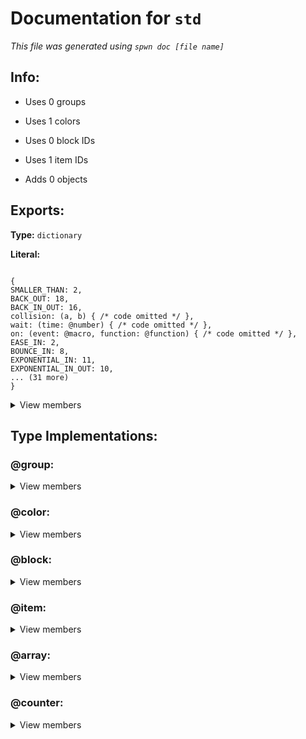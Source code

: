 # Documentation for `std` 
_This file was generated using `spwn doc [file name]`_
## Info:

- Uses 0 groups
- Uses 1 colors
- Uses 0 block IDs
- Uses 1 item IDs

- Adds 0 objects
## Exports:
**Type:** `dictionary` 

**Literal:** 

 ```

{
SMALLER_THAN: 2,
BACK_OUT: 18,
BACK_IN_OUT: 16,
collision: (a, b) { /* code omitted */ },
wait: (time: @number) { /* code omitted */ },
on: (event: @macro, function: @function) { /* code omitted */ },
EASE_IN: 2,
BOUNCE_IN: 8,
EXPONENTIAL_IN: 11,
EXPONENTIAL_IN_OUT: 10,
... (31 more)
}

``` 

<details>
<summary> View members </summary>


## Macros:


**`call_with_delay`**:

>**Type:** `macro` 
>
>**Literal:** ```(time: @number, function: @function) { /* code omitted */ }``` 
>
>## Description: 
> _Call a function after a delay_
>## Arguments:
>> **`time`** _(obligatory)_: _Delay time in seconds_
>
>
>
>
>> **`function`** _(obligatory)_: _Function to call after the delay_
>
>
>
>
>
>

**`collision`**:

>**Type:** `macro` 
>
>**Literal:** ```(a, b) { /* code omitted */ }``` 
>
>## Description: 
> _Implementation of the collision trigger (returns an event)_
>## Arguments:
>> **`a`** _(obligatory)_: _Block A ID_
>
>
>
>
>> **`b`** _(obligatory)_: _Block B ID_
>
>
>
>
>
>

**`collision_exit`**:

>**Type:** `macro` 
>
>**Literal:** ```(a, b) { /* code omitted */ }``` 
>
>## Description: 
> _Returns an event for when a collision exits_
>## Arguments:
>> **`a`** _(obligatory)_: _Block A ID_
>
>
>
>
>> **`b`** _(obligatory)_: _Block B ID_
>
>
>
>
>
>

**`counter`**:

>**Type:** `macro` 
>
>**Literal:** ```(source = 0) { /* code omitted */ }``` 
>
>## Description: 
> _Creates a new counter_
>## Arguments:
>> _`source` (optional)_ : _Source (can be a number, item ID or boolean)_
>>
>>_Default value:_
>>
>>**Type:** `number` 
>>
>>**Literal:** ```0``` 
>>
>>
>>
>>
>
>
>
>
>
>

**`death`**:

>**Type:** `macro` 
>
>**Literal:** ```() { /* code omitted */ }``` 
>
>## Description: 
> _Returns an event for when the player dies_
>
>

**`disable_trail`**:

>**Type:** `macro` 
>
>**Literal:** ```() { /* code omitted */ }``` 
>
>## Description: 
> _Disables the player's trail_
>
>

**`enable_trail`**:

>**Type:** `macro` 
>
>**Literal:** ```() { /* code omitted */ }``` 
>
>## Description: 
> _Enables the player's trail_
>
>

**`hide_player`**:

>**Type:** `macro` 
>
>**Literal:** ```() { /* code omitted */ }``` 
>
>## Description: 
> _Hides the player_
>
>

**`loop`**:

>**Type:** `macro` 
>
>**Literal:** ```(start_val: @number, end_val: @number, code: @macro, delay: @number = 0.05, reset: @bool = true, reset_speed: @number = 1, increment: @number = 1) { /* code omitted */ }``` 
>
>## Description: 
> _Implementation of a spawn loop_
>## Arguments:
>> **`start_val`** _(obligatory)_: _Start value for the iterator_
>
>
>
>
>> **`end_val`** _(obligatory)_: _End value for the iterator_
>
>
>
>
>> **`code`** _(obligatory)_: _Macro of the code that gets looped, should take the iterator (a counter) as the first argument_
>
>
>
>
>> _`delay` (optional)_ : _Delay between loops (less than 0.05 may be unstable)_
>>
>>_Default value:_
>>
>>**Type:** `number` 
>>
>>**Literal:** ```0.05``` 
>>
>>
>>
>>
>
>
>
>
>> _`reset` (optional)_ : _Weather to reset the iterator after looping (only disable if the loop is only triggered once)_
>>
>>_Default value:_
>>
>>**Type:** `bool` 
>>
>>**Literal:** ```true``` 
>>
>>
>>
>>
>
>
>
>
>> _`reset_speed` (optional)_ : _Operation speed of the reset of the iterator, if enabled_
>>
>>_Default value:_
>>
>>**Type:** `number` 
>>
>>**Literal:** ```1``` 
>>
>>
>>
>>
>
>
>
>
>> _`increment` (optional)_ : _Incrementation of the iterator_
>>
>>_Default value:_
>>
>>**Type:** `number` 
>>
>>**Literal:** ```1``` 
>>
>>
>>
>>
>
>
>
>
>
>

**`on`**:

>**Type:** `macro` 
>
>**Literal:** ```(event: @macro, function: @function) { /* code omitted */ }``` 
>
>## Description: 
> _Triggers a function every time an event fires_
>## Arguments:
>> **`event`** _(obligatory)_: _Event to trigger on_
>
>
>
>
>> **`function`** _(obligatory)_: _Function to trigger_
>
>
>
>
>
>

**`operation_scale`**:

>**Type:** `macro` 
>
>**Literal:** ```(new: @number) { /* code omitted */ }``` 
>
>## Arguments:
>> **`new`** _(obligatory)_
>
>
>
>
>
>

**`shake`**:

>**Type:** `macro` 
>
>**Literal:** ```(strength: @number = 1, interval: @number = 0, duration: @number = 0.5) { /* code omitted */ }``` 
>
>## Description: 
> _Implementation of the shake trigger_
>## Arguments:
>> _`strength` (optional)_ : _Strength value_
>>
>>_Default value:_
>>
>>**Type:** `number` 
>>
>>**Literal:** ```1``` 
>>
>>
>>
>>
>
>
>
>
>> _`interval` (optional)_ : _Interval value_
>>
>>_Default value:_
>>
>>**Type:** `number` 
>>
>>**Literal:** ```0``` 
>>
>>
>>
>>
>
>
>
>
>> _`duration` (optional)_ : _Duration of shake_
>>
>>_Default value:_
>>
>>**Type:** `number` 
>>
>>**Literal:** ```0.5``` 
>>
>>
>>
>>
>
>
>
>
>
>

**`show_player`**:

>**Type:** `macro` 
>
>**Literal:** ```() { /* code omitted */ }``` 
>
>## Description: 
> _Shows the player_
>
>

**`supress_signal`**:

>**Type:** `macro` 
>
>**Literal:** ```(delay: @number) { /* code omitted */ }``` 
>
>## Description: 
> _Stops signal from coming past for some time_
>## Arguments:
>> **`delay`** _(obligatory)_: _Time to supress signal_
>
>
>
>
>
>

**`toggle_bg_effect`**:

>**Type:** `macro` 
>
>**Literal:** ```(on: @bool = false) { /* code omitted */ }``` 
>
>## Description: 
> _Implementation of the bg effect on/off triggers_
>## Arguments:
>> _`on` (optional)_ : _Weather to toggle bg effect on or off_
>>
>>_Default value:_
>>
>>**Type:** `bool` 
>>
>>**Literal:** ```false``` 
>>
>>
>>
>>
>
>
>
>
>
>

**`touch`**:

>**Type:** `macro` 
>
>**Literal:** ```(dual_side = false) { /* code omitted */ }``` 
>
>## Description: 
> _Implementation of the touch trigger (returns an event)_
>## Arguments:
>> _`dual_side` (optional)_ : _Dual mode (only check for touch on the dual side)_
>>
>>_Default value:_
>>
>>**Type:** `bool` 
>>
>>**Literal:** ```false``` 
>>
>>
>>
>>
>
>
>
>
>
>

**`touch_end`**:

>**Type:** `macro` 
>
>**Literal:** ```(dual_side = false) { /* code omitted */ }``` 
>
>## Description: 
> _Returns an event for when a touch ends_
>## Arguments:
>> _`dual_side` (optional)_ : _Dual mode (only check for touch on the dual side)_
>>
>>_Default value:_
>>
>>**Type:** `bool` 
>>
>>**Literal:** ```false``` 
>>
>>
>>
>>
>
>
>
>
>
>

**`wait`**:

>**Type:** `macro` 
>
>**Literal:** ```(time: @number) { /* code omitted */ }``` 
>
>## Description: 
> _Adds a delay before the next triggers_
>## Arguments:
>> **`time`** _(obligatory)_: _Delay time in seconds_
>
>
>
>
>
>
## Other values:

<details>
<summary> View </summary>

**`BACK_IN`**:

>**Type:** `number` 
>
>**Literal:** ```17``` 
>
>
>

**`BACK_IN_OUT`**:

>**Type:** `number` 
>
>**Literal:** ```16``` 
>
>
>

**`BACK_OUT`**:

>**Type:** `number` 
>
>**Literal:** ```18``` 
>
>
>

**`BG`**:

>**Type:** `color` 
>
>**Literal:** ```1000c``` 
>
>
>

**`BOUNCE_IN`**:

>**Type:** `number` 
>
>**Literal:** ```8``` 
>
>
>

**`BOUNCE_IN_OUT`**:

>**Type:** `number` 
>
>**Literal:** ```7``` 
>
>
>

**`BOUNCE_OUT`**:

>**Type:** `number` 
>
>**Literal:** ```9``` 
>
>
>

**`EASE_IN`**:

>**Type:** `number` 
>
>**Literal:** ```2``` 
>
>
>

**`EASE_IN_OUT`**:

>**Type:** `number` 
>
>**Literal:** ```1``` 
>
>
>

**`EASE_OUT`**:

>**Type:** `number` 
>
>**Literal:** ```3``` 
>
>
>

**`ELASTIC_IN`**:

>**Type:** `number` 
>
>**Literal:** ```5``` 
>
>
>

**`ELASTIC_IN_OUT`**:

>**Type:** `number` 
>
>**Literal:** ```4``` 
>
>
>

**`ELASTIC_OUT`**:

>**Type:** `number` 
>
>**Literal:** ```6``` 
>
>
>

**`EQUAL_TO`**:

>**Type:** `number` 
>
>**Literal:** ```0``` 
>
>
>

**`EXPONENTIAL_IN`**:

>**Type:** `number` 
>
>**Literal:** ```11``` 
>
>
>

**`EXPONENTIAL_IN_OUT`**:

>**Type:** `number` 
>
>**Literal:** ```10``` 
>
>
>

**`EXPONENTIAL_OUT`**:

>**Type:** `number` 
>
>**Literal:** ```12``` 
>
>
>

**`LARGER_THAN`**:

>**Type:** `number` 
>
>**Literal:** ```1``` 
>
>
>

**`NONE`**:

>**Type:** `number` 
>
>**Literal:** ```0``` 
>
>
>

**`SINE_IN`**:

>**Type:** `number` 
>
>**Literal:** ```14``` 
>
>
>

**`SINE_IN_OUT`**:

>**Type:** `number` 
>
>**Literal:** ```13``` 
>
>
>

**`SINE_OUT`**:

>**Type:** `number` 
>
>**Literal:** ```15``` 
>
>
>

**`SMALLER_THAN`**:

>**Type:** `number` 
>
>**Literal:** ```2``` 
>
>
>

**`obj_props`**:

>**Type:** `dictionary` 
>
>**Literal:** 
>
> ```
>
>{
>Z_LAYER: 24,
>DONT_ENTER: 67,
>COPIED_COLOR_ID: 50,
>COUNT_MULTI_ACTIVATE: 104,
>EDITOR_DISABLE: 102,
>MAX_SPEED: 105,
>MAIN_ONLY: 65,
>HVS: 43,
>EXCLUSIVE: 86,
>HIGH_DETAIL: 103,
>... (83 more)
>}
>
>``` 
>
><details>
><summary> View members </summary>
>
>**`ACTIVATE_GROUP`**:
>
>>**Type:** `number` 
>>
>>**Literal:** ```56``` 
>>
>>
>>
>
>**`ACTIVATE_ON_EXIT`**:
>
>>**Type:** `number` 
>>
>>**Literal:** ```93``` 
>>
>>
>>
>
>**`ANIMATION_ID`**:
>
>>**Type:** `number` 
>>
>>**Literal:** ```76``` 
>>
>>
>>
>
>**`ANIMATION_SPEED`**:
>
>>**Type:** `number` 
>>
>>**Literal:** ```107``` 
>>
>>
>>
>
>**`BLENDING`**:
>
>>**Type:** `number` 
>>
>>**Literal:** ```17``` 
>>
>>
>>
>
>**`BLOCK_A`**:
>
>>**Type:** `number` 
>>
>>**Literal:** ```80``` 
>>
>>
>>
>
>**`BLOCK_B`**:
>
>>**Type:** `number` 
>>
>>**Literal:** ```95``` 
>>
>>
>>
>
>**`CENTER`**:
>
>>**Type:** `number` 
>>
>>**Literal:** ```71``` 
>>
>>
>>
>
>**`COLOR`**:
>
>>**Type:** `number` 
>>
>>**Literal:** ```21``` 
>>
>>
>>
>
>**`COLOR_2`**:
>
>>**Type:** `number` 
>>
>>**Literal:** ```22``` 
>>
>>
>>
>
>**`COLOR_2_HVS`**:
>
>>**Type:** `number` 
>>
>>**Literal:** ```44``` 
>>
>>
>>
>
>**`COLOR_2_HVS_ENABLED`**:
>
>>**Type:** `number` 
>>
>>**Literal:** ```42``` 
>>
>>
>>
>
>**`COMPARISON`**:
>
>>**Type:** `number` 
>>
>>**Literal:** ```88``` 
>>
>>
>>
>
>**`COPIED_COLOR_HVS`**:
>
>>**Type:** `number` 
>>
>>**Literal:** ```49``` 
>>
>>
>>
>
>**`COPIED_COLOR_ID`**:
>
>>**Type:** `number` 
>>
>>**Literal:** ```50``` 
>>
>>
>>
>
>**`COPY_OPACTITY`**:
>
>>**Type:** `number` 
>>
>>**Literal:** ```60``` 
>>
>>
>>
>
>**`COUNT`**:
>
>>**Type:** `number` 
>>
>>**Literal:** ```77``` 
>>
>>
>>
>
>**`COUNT_MULTI_ACTIVATE`**:
>
>>**Type:** `number` 
>>
>>**Literal:** ```104``` 
>>
>>
>>
>
>**`DELAY`**:
>
>>**Type:** `number` 
>>
>>**Literal:** ```91``` 
>>
>>
>>
>
>**`DETAIL_ONLY`**:
>
>>**Type:** `number` 
>>
>>**Literal:** ```66``` 
>>
>>
>>
>
>**`DISABLE_ROTATION`**:
>
>>**Type:** `number` 
>>
>>**Literal:** ```98``` 
>>
>>
>>
>
>**`DONT_ENTER`**:
>
>>**Type:** `number` 
>>
>>**Literal:** ```67``` 
>>
>>
>>
>
>**`DONT_FADE`**:
>
>>**Type:** `number` 
>>
>>**Literal:** ```64``` 
>>
>>
>>
>
>**`DUAL_MODE`**:
>
>>**Type:** `number` 
>>
>>**Literal:** ```89``` 
>>
>>
>>
>
>**`DURATION`**:
>
>>**Type:** `number` 
>>
>>**Literal:** ```10``` 
>>
>>
>>
>
>**`DYNAMIC_BLOCK`**:
>
>>**Type:** `number` 
>>
>>**Literal:** ```94``` 
>>
>>
>>
>
>**`EASING`**:
>
>>**Type:** `number` 
>>
>>**Literal:** ```30``` 
>>
>>
>>
>
>**`EASING_RATE`**:
>
>>**Type:** `number` 
>>
>>**Literal:** ```85``` 
>>
>>
>>
>
>**`EDITOR_DISABLE`**:
>
>>**Type:** `number` 
>>
>>**Literal:** ```102``` 
>>
>>
>>
>
>**`EDITOR_LAYER_1`**:
>
>>**Type:** `number` 
>>
>>**Literal:** ```20``` 
>>
>>
>>
>
>**`EDITOR_LAYER_2`**:
>
>>**Type:** `number` 
>>
>>**Literal:** ```61``` 
>>
>>
>>
>
>**`EXCLUSIVE`**:
>
>>**Type:** `number` 
>>
>>**Literal:** ```86``` 
>>
>>
>>
>
>**`FADE_IN`**:
>
>>**Type:** `number` 
>>
>>**Literal:** ```45``` 
>>
>>
>>
>
>**`FADE_OUT`**:
>
>>**Type:** `number` 
>>
>>**Literal:** ```47``` 
>>
>>
>>
>
>**`FOLLOW`**:
>
>>**Type:** `number` 
>>
>>**Literal:** ```71``` 
>>
>>
>>
>
>**`GLOW_DISABLED`**:
>
>>**Type:** `number` 
>>
>>**Literal:** ```96``` 
>>
>>
>>
>
>**`GROUPS`**:
>
>>**Type:** `number` 
>>
>>**Literal:** ```57``` 
>>
>>
>>
>
>**`GROUP_PARENT`**:
>
>>**Type:** `number` 
>>
>>**Literal:** ```34``` 
>>
>>
>>
>
>**`HIGH_DETAIL`**:
>
>>**Type:** `number` 
>>
>>**Literal:** ```103``` 
>>
>>
>>
>
>**`HOLD`**:
>
>>**Type:** `number` 
>>
>>**Literal:** ```46``` 
>>
>>
>>
>
>**`HOLD_MODE`**:
>
>>**Type:** `number` 
>>
>>**Literal:** ```81``` 
>>
>>
>>
>
>**`HVS`**:
>
>>**Type:** `number` 
>>
>>**Literal:** ```43``` 
>>
>>
>>
>
>**`HVS_ENABLED`**:
>
>>**Type:** `number` 
>>
>>**Literal:** ```41``` 
>>
>>
>>
>
>**`INTERVAL`**:
>
>>**Type:** `number` 
>>
>>**Literal:** ```84``` 
>>
>>
>>
>
>**`ITEM`**:
>
>>**Type:** `number` 
>>
>>**Literal:** ```80``` 
>>
>>
>>
>
>**`LINKED_GROUP`**:
>
>>**Type:** `number` 
>>
>>**Literal:** ```108``` 
>>
>>
>>
>
>**`LOCK_OBJECT_ROTATION`**:
>
>>**Type:** `number` 
>>
>>**Literal:** ```70``` 
>>
>>
>>
>
>**`LOCK_TO_PLAYER_X`**:
>
>>**Type:** `number` 
>>
>>**Literal:** ```58``` 
>>
>>
>>
>
>**`LOCK_TO_PLAYER_Y`**:
>
>>**Type:** `number` 
>>
>>**Literal:** ```59``` 
>>
>>
>>
>
>**`MAIN_ONLY`**:
>
>>**Type:** `number` 
>>
>>**Literal:** ```65``` 
>>
>>
>>
>
>**`MAX_SPEED`**:
>
>>**Type:** `number` 
>>
>>**Literal:** ```105``` 
>>
>>
>>
>
>**`MOVE_X`**:
>
>>**Type:** `number` 
>>
>>**Literal:** ```28``` 
>>
>>
>>
>
>**`MOVE_Y`**:
>
>>**Type:** `number` 
>>
>>**Literal:** ```29``` 
>>
>>
>>
>
>**`MULTI_TRIGGER`**:
>
>>**Type:** `number` 
>>
>>**Literal:** ```87``` 
>>
>>
>>
>
>**`OBJ_ID`**:
>
>>**Type:** `number` 
>>
>>**Literal:** ```1``` 
>>
>>
>>
>
>**`OPACITY`**:
>
>>**Type:** `number` 
>>
>>**Literal:** ```35``` 
>>
>>
>>
>
>**`PICKUP_MODE`**:
>
>>**Type:** `number` 
>>
>>**Literal:** ```79``` 
>>
>>
>>
>
>**`PLAYER_COLOR_1`**:
>
>>**Type:** `number` 
>>
>>**Literal:** ```15``` 
>>
>>
>>
>
>**`PLAYER_COLOR_2`**:
>
>>**Type:** `number` 
>>
>>**Literal:** ```16``` 
>>
>>
>>
>
>**`PORTAL_CHECKED`**:
>
>>**Type:** `number` 
>>
>>**Literal:** ```13``` 
>>
>>
>>
>
>**`PULSE_MODE`**:
>
>>**Type:** `number` 
>>
>>**Literal:** ```48``` 
>>
>>
>>
>
>**`RANDOMIZE_START`**:
>
>>**Type:** `number` 
>>
>>**Literal:** ```106``` 
>>
>>
>>
>
>**`ROTATE_DEGREES`**:
>
>>**Type:** `number` 
>>
>>**Literal:** ```68``` 
>>
>>
>>
>
>**`ROTATION`**:
>
>>**Type:** `number` 
>>
>>**Literal:** ```6``` 
>>
>>
>>
>
>**`ROTATION_SPEED`**:
>
>>**Type:** `number` 
>>
>>**Literal:** ```97``` 
>>
>>
>>
>
>**`SCALING`**:
>
>>**Type:** `number` 
>>
>>**Literal:** ```32``` 
>>
>>
>>
>
>**`SPAWN_DURATION`**:
>
>>**Type:** `number` 
>>
>>**Literal:** ```63``` 
>>
>>
>>
>
>**`SPAWN_TRIGGERED`**:
>
>>**Type:** `number` 
>>
>>**Literal:** ```62``` 
>>
>>
>>
>
>**`SPEED`**:
>
>>**Type:** `number` 
>>
>>**Literal:** ```90``` 
>>
>>
>>
>
>**`STRENGTH`**:
>
>>**Type:** `number` 
>>
>>**Literal:** ```75``` 
>>
>>
>>
>
>**`SUBTRACT_COUNT`**:
>
>>**Type:** `number` 
>>
>>**Literal:** ```78``` 
>>
>>
>>
>
>**`TARGET`**:
>
>>**Type:** `number` 
>>
>>**Literal:** ```51``` 
>>
>>
>>
>
>**`TARGET_COLOR`**:
>
>>**Type:** `number` 
>>
>>**Literal:** ```23``` 
>>
>>
>>
>
>**`TARGET_POS`**:
>
>>**Type:** `number` 
>>
>>**Literal:** ```71``` 
>>
>>
>>
>
>**`TARGET_POS_AXES`**:
>
>>**Type:** `number` 
>>
>>**Literal:** ```101``` 
>>
>>
>>
>
>**`TARGET_TYPE`**:
>
>>**Type:** `number` 
>>
>>**Literal:** ```52``` 
>>
>>
>>
>
>**`TEXT`**:
>
>>**Type:** `number` 
>>
>>**Literal:** ```31``` 
>>
>>
>>
>
>**`TIMES_360`**:
>
>>**Type:** `number` 
>>
>>**Literal:** ```69``` 
>>
>>
>>
>
>**`TOGGLE_MODE`**:
>
>>**Type:** `number` 
>>
>>**Literal:** ```82``` 
>>
>>
>>
>
>**`TOUCH_TRIGGERED`**:
>
>>**Type:** `number` 
>>
>>**Literal:** ```11``` 
>>
>>
>>
>
>**`TRIGGER_BLUE`**:
>
>>**Type:** `number` 
>>
>>**Literal:** ```9``` 
>>
>>
>>
>
>**`TRIGGER_GREEN`**:
>
>>**Type:** `number` 
>>
>>**Literal:** ```8``` 
>>
>>
>>
>
>**`TRIGGER_RED`**:
>
>>**Type:** `number` 
>>
>>**Literal:** ```7``` 
>>
>>
>>
>
>**`USE_TARGET`**:
>
>>**Type:** `number` 
>>
>>**Literal:** ```100``` 
>>
>>
>>
>
>**`VERTICAL_FLIP`**:
>
>>**Type:** `number` 
>>
>>**Literal:** ```5``` 
>>
>>
>>
>
>**`VORIZONTAL_FLIP`**:
>
>>**Type:** `number` 
>>
>>**Literal:** ```4``` 
>>
>>
>>
>
>**`X`**:
>
>>**Type:** `number` 
>>
>>**Literal:** ```2``` 
>>
>>
>>
>
>**`X_MOD`**:
>
>>**Type:** `number` 
>>
>>**Literal:** ```72``` 
>>
>>
>>
>
>**`Y`**:
>
>>**Type:** `number` 
>>
>>**Literal:** ```3``` 
>>
>>
>>
>
>**`YELLOW_TELEPORTATION_PORTAL_DISTANCE`**:
>
>>**Type:** `number` 
>>
>>**Literal:** ```54``` 
>>
>>
>>
>
>**`Y_MOD`**:
>
>>**Type:** `number` 
>>
>>**Literal:** ```73``` 
>>
>>
>>
>
>**`Y_OFFSET`**:
>
>>**Type:** `number` 
>>
>>**Literal:** ```92``` 
>>
>>
>>
>
>**`Z_LAYER`**:
>
>>**Type:** `number` 
>>
>>**Literal:** ```24``` 
>>
>>
>>
>
>**`Z_ORDER`**:
>
>>**Type:** `number` 
>>
>>**Literal:** ```25``` 
>>
>>
>>
>
>


</details>

</details>


## Type Implementations:
### **@group**: 
 <details>
<summary> View members </summary>

**`alpha`**:

>**Type:** `macro` 
>
>**Literal:** ```(self, opacity: @number = 1, duration: @number = 0) { /* code omitted */ }``` 
>
>## Description: 
> _Implementation of the alpha trigger_
>## Arguments:
>> _`opacity` (optional)_ 
>>
>>_Default value:_
>>
>>**Type:** `number` 
>>
>>**Literal:** ```1``` 
>>
>>
>>
>>
>
>
>
>
>> _`duration` (optional)_ 
>>
>>_Default value:_
>>
>>**Type:** `number` 
>>
>>**Literal:** ```0``` 
>>
>>
>>
>>
>
>
>
>
>
>

**`follow`**:

>**Type:** `macro` 
>
>**Literal:** ```(self, other: @group, x_mod: @number = 1, y_mod: @number = 1, duration: @number = 999) { /* code omitted */ }``` 
>
>## Description: 
> _Implementation of the follow trigger_
>## Arguments:
>> **`other`** _(obligatory)_: _Group of object to follow_
>
>
>
>
>> _`x_mod` (optional)_ : _Multiplier for the movement on the X-axis_
>>
>>_Default value:_
>>
>>**Type:** `number` 
>>
>>**Literal:** ```1``` 
>>
>>
>>
>>
>
>
>
>
>> _`y_mod` (optional)_ : _Multiplier for the movement on the Y-axis_
>>
>>_Default value:_
>>
>>**Type:** `number` 
>>
>>**Literal:** ```1``` 
>>
>>
>>
>>
>
>
>
>
>> _`duration` (optional)_ : _Duration of following_
>>
>>_Default value:_
>>
>>**Type:** `number` 
>>
>>**Literal:** ```999``` 
>>
>>
>>
>>
>
>
>
>
>
>

**`follow_player_y`**:

>**Type:** `macro` 
>
>**Literal:** ```(self, speed: @number = 1, delay: @number = 0, offset: @number = 0, max_speed: @number = 0, duration: @number = 999) { /* code omitted */ }``` 
>
>## Description: 
> _Implementation of the follow player Y trigger_
>## Arguments:
>> _`speed` (optional)_ : _Interpolation factor (?)_
>>
>>_Default value:_
>>
>>**Type:** `number` 
>>
>>**Literal:** ```1``` 
>>
>>
>>
>>
>
>
>
>
>> _`delay` (optional)_ : _Delay of movement_
>>
>>_Default value:_
>>
>>**Type:** `number` 
>>
>>**Literal:** ```0``` 
>>
>>
>>
>>
>
>
>
>
>> _`offset` (optional)_ : _Offset on the Y-axis_
>>
>>_Default value:_
>>
>>**Type:** `number` 
>>
>>**Literal:** ```0``` 
>>
>>
>>
>>
>
>
>
>
>> _`max_speed` (optional)_ : _Maximum speed_
>>
>>_Default value:_
>>
>>**Type:** `number` 
>>
>>**Literal:** ```0``` 
>>
>>
>>
>>
>
>
>
>
>> _`duration` (optional)_ : _Duration of following_
>>
>>_Default value:_
>>
>>**Type:** `number` 
>>
>>**Literal:** ```999``` 
>>
>>
>>
>>
>
>
>
>
>
>

**`move`**:

>**Type:** `macro` 
>
>**Literal:** ```(self, x: @number, y: @number, duration: @number = 0, easing: @number = 0, easing_rate: @number = 2) { /* code omitted */ }``` 
>
>## Description: 
> _Implementation of the move trigger_
>## Arguments:
>> **`x`** _(obligatory)_: _Units to move on the X axis_
>
>
>
>
>> **`y`** _(obligatory)_: _Units to move on the Y axis_
>
>
>
>
>> _`duration` (optional)_ : _Duration of movement_
>>
>>_Default value:_
>>
>>**Type:** `number` 
>>
>>**Literal:** ```0``` 
>>
>>
>>
>>
>
>
>
>
>> _`easing` (optional)_ 
>>
>>_Default value:_
>>
>>**Type:** `number` 
>>
>>**Literal:** ```0``` 
>>
>>
>>
>>
>
>
>
>
>> _`easing_rate` (optional)_ 
>>
>>_Default value:_
>>
>>**Type:** `number` 
>>
>>**Literal:** ```2``` 
>>
>>
>>
>>
>
>
>
>
>
>

**`move_to`**:

>**Type:** `macro` 
>
>**Literal:** ```(self, target: @group, duration: @number = 0, x_only: @bool = false, y_only: @bool = false, easing: @number = 0, easing_rate: @number = 2) { /* code omitted */ }``` 
>
>## Description: 
> _Implementation of the 'Move target' feature of the move trigger_
>## Arguments:
>> **`target`** _(obligatory)_: _Group of the object to move to_
>
>
>
>
>> _`duration` (optional)_ : _Duration of movement_
>>
>>_Default value:_
>>
>>**Type:** `number` 
>>
>>**Literal:** ```0``` 
>>
>>
>>
>>
>
>
>
>
>> _`x_only` (optional)_ : _Will move to the object only on the X-axis_
>>
>>_Default value:_
>>
>>**Type:** `bool` 
>>
>>**Literal:** ```false``` 
>>
>>
>>
>>
>
>
>
>
>> _`y_only` (optional)_ : _Will move to the object only on the y-axis_
>>
>>_Default value:_
>>
>>**Type:** `bool` 
>>
>>**Literal:** ```false``` 
>>
>>
>>
>>
>
>
>
>
>> _`easing` (optional)_ : _Easing type_
>>
>>_Default value:_
>>
>>**Type:** `number` 
>>
>>**Literal:** ```0``` 
>>
>>
>>
>>
>
>
>
>
>> _`easing_rate` (optional)_ : _Easing rate_
>>
>>_Default value:_
>>
>>**Type:** `number` 
>>
>>**Literal:** ```2``` 
>>
>>
>>
>>
>
>
>
>
>
>

**`pulse`**:

>**Type:** `macro` 
>
>**Literal:** ```(self, r: @number, g: @number, b: @number, fade_in: @number = 0, hold: @number = 0, fade_out: @number = 0, exclusive: @bool = false, hsv: @bool = false) { /* code omitted */ }``` 
>
>## Description: 
> _Implementation of the pulse trigger for groups_
>## Arguments:
>> **`r`** _(obligatory)_: _Red value of pulse color (or hue if HSV is enabled)_
>
>
>
>
>> **`g`** _(obligatory)_: _Green value of pulse color (or saturation if HSV is enabled)_
>
>
>
>
>> **`b`** _(obligatory)_: _Blue value of pulse color (or brightness/value if HSV is enabled)_
>
>
>
>
>> _`fade_in` (optional)_ : _Fade-in duration_
>>
>>_Default value:_
>>
>>**Type:** `number` 
>>
>>**Literal:** ```0``` 
>>
>>
>>
>>
>
>
>
>
>> _`hold` (optional)_ : _Duration to hold the color_
>>
>>_Default value:_
>>
>>**Type:** `number` 
>>
>>**Literal:** ```0``` 
>>
>>
>>
>>
>
>
>
>
>> _`fade_out` (optional)_ : _Fade-out duration_
>>
>>_Default value:_
>>
>>**Type:** `number` 
>>
>>**Literal:** ```0``` 
>>
>>
>>
>>
>
>
>
>
>> _`exclusive` (optional)_ : _Weather to prioritize this pulse over simultaneous pulses_
>>
>>_Default value:_
>>
>>**Type:** `bool` 
>>
>>**Literal:** ```false``` 
>>
>>
>>
>>
>
>
>
>
>> _`hsv` (optional)_ : _Toggle HSV mode_
>>
>>_Default value:_
>>
>>**Type:** `bool` 
>>
>>**Literal:** ```false``` 
>>
>>
>>
>>
>
>
>
>
>
>

**`rotate`**:

>**Type:** `macro` 
>
>**Literal:** ```(self, center: @group, degrees: @number, duration: @number = 0, easing: @number = 0, easing_rate: @number = 2, lock_object_rotation: @bool = false) { /* code omitted */ }``` 
>
>## Description: 
> _Implementation of the rotate trigger_
>## Arguments:
>> **`center`** _(obligatory)_: _Group of object to rotate around_
>
>
>
>
>> **`degrees`** _(obligatory)_: _Rotation in degrees_
>
>
>
>
>> _`duration` (optional)_ : _Duration of rotation_
>>
>>_Default value:_
>>
>>**Type:** `number` 
>>
>>**Literal:** ```0``` 
>>
>>
>>
>>
>
>
>
>
>> _`easing` (optional)_ : _Easing type_
>>
>>_Default value:_
>>
>>**Type:** `number` 
>>
>>**Literal:** ```0``` 
>>
>>
>>
>>
>
>
>
>
>> _`easing_rate` (optional)_ : _Easing rate_
>>
>>_Default value:_
>>
>>**Type:** `number` 
>>
>>**Literal:** ```2``` 
>>
>>
>>
>>
>
>
>
>
>> _`lock_object_rotation` (optional)_ : _Only rotate positions of the objects, not the textures_
>>
>>_Default value:_
>>
>>**Type:** `bool` 
>>
>>**Literal:** ```false``` 
>>
>>
>>
>>
>
>
>
>
>
>

**`stop`**:

>**Type:** `macro` 
>
>**Literal:** ```(self) { /* code omitted */ }``` 
>
>## Description: 
> _Implementation of the stop trigger_
>
>

**`toggle_off`**:

>**Type:** `macro` 
>
>**Literal:** ```(self) { /* code omitted */ }``` 
>
>## Description: 
> _Toggles the group off_
>
>

**`toggle_on`**:

>**Type:** `macro` 
>
>**Literal:** ```(self) { /* code omitted */ }``` 
>
>## Description: 
> _Toggles the group on_
>
>
</details>

### **@color**: 
 <details>
<summary> View members </summary>

**`pulse`**:

>**Type:** `macro` 
>
>**Literal:** ```(self, r: @number, g: @number, b: @number, fade_in: @number = 0, hold: @number = 0, fade_out: @number = 0, exclusive: @bool = false, hsv: @bool = false) { /* code omitted */ }``` 
>
>## Description: 
> _Implementation of the pulse trigger for colors_
>## Arguments:
>> **`r`** _(obligatory)_: _Red value of pulse color (or hue if HSV is enabled)_
>
>
>
>
>> **`g`** _(obligatory)_: _Green value of pulse color (or saturation if HSV is enabled)_
>
>
>
>
>> **`b`** _(obligatory)_: _Blue value of pulse color (or brightness/value if HSV is enabled)_
>
>
>
>
>> _`fade_in` (optional)_ : _Fade-in duration_
>>
>>_Default value:_
>>
>>**Type:** `number` 
>>
>>**Literal:** ```0``` 
>>
>>
>>
>>
>
>
>
>
>> _`hold` (optional)_ : _Duration to hold the color_
>>
>>_Default value:_
>>
>>**Type:** `number` 
>>
>>**Literal:** ```0``` 
>>
>>
>>
>>
>
>
>
>
>> _`fade_out` (optional)_ : _Fade-out duration_
>>
>>_Default value:_
>>
>>**Type:** `number` 
>>
>>**Literal:** ```0``` 
>>
>>
>>
>>
>
>
>
>
>> _`exclusive` (optional)_ : _Weather to prioritize this pulse over simultaneous pulses_
>>
>>_Default value:_
>>
>>**Type:** `bool` 
>>
>>**Literal:** ```false``` 
>>
>>
>>
>>
>
>
>
>
>> _`hsv` (optional)_ : _Toggle HSV mode_
>>
>>_Default value:_
>>
>>**Type:** `bool` 
>>
>>**Literal:** ```false``` 
>>
>>
>>
>>
>
>
>
>
>
>

**`set`**:

>**Type:** `macro` 
>
>**Literal:** ```(self, r: @number, g: @number, b: @number, duration: @number = 0, opacity: @number = 1, blending: @bool = false) { /* code omitted */ }``` 
>
>## Description: 
> _Implementation of the color trigger_
>## Arguments:
>> **`r`** _(obligatory)_: _Red value of the target color_
>
>
>
>
>> **`g`** _(obligatory)_: _Green value of the target color_
>
>
>
>
>> **`b`** _(obligatory)_: _Blue value of the target color_
>
>
>
>
>> _`duration` (optional)_ : _Duration of color change_
>>
>>_Default value:_
>>
>>**Type:** `number` 
>>
>>**Literal:** ```0``` 
>>
>>
>>
>>
>
>
>
>
>> _`opacity` (optional)_ : _Opacity of target color_
>>
>>_Default value:_
>>
>>**Type:** `number` 
>>
>>**Literal:** ```1``` 
>>
>>
>>
>>
>
>
>
>
>> _`blending` (optional)_ : _Toggle blending on target color_
>>
>>_Default value:_
>>
>>**Type:** `bool` 
>>
>>**Literal:** ```false``` 
>>
>>
>>
>>
>
>
>
>
>
>
</details>

### **@block**: 
 <details>
<summary> View members </summary>

**`create_tracker_item`**:

>**Type:** `macro` 
>
>**Literal:** ```(self, other) { /* code omitted */ }``` 
>
>## Description: 
> _Returns an item ID that is 1 when the blocks are colliding and 0 when they are not_
>## Arguments:
>> **`other`** _(obligatory)_: _Block ID to check against_
>
>
>
>
>
>
</details>

### **@item**: 
 <details>
<summary> View members </summary>

**`add`**:

>**Type:** `macro` 
>
>**Literal:** ```(self, amount: @number) { /* code omitted */ }``` 
>
>## Description: 
> _Implementation of the pickup trigger_
>## Arguments:
>> **`amount`** _(obligatory)_: _Amount to add_
>
>
>
>
>
>

**`count`**:

>**Type:** `macro` 
>
>**Literal:** ```(self, number: @number = 0) { /* code omitted */ }``` 
>
>## Description: 
> _Implementation of the count trigger (returns an event)_
>## Arguments:
>> _`number` (optional)_ : _Number to check against_
>>
>>_Default value:_
>>
>>**Type:** `number` 
>>
>>**Literal:** ```0``` 
>>
>>
>>
>>
>
>
>
>
>
>

**`if_is`**:

>**Type:** `macro` 
>
>**Literal:** ```(self, comparison: @number, other: @number, function: @function) { /* code omitted */ }``` 
>
>## Description: 
> _Implementation of the instant count trigger_
>## Arguments:
>> **`comparison`** _(obligatory)_: _Comparison mode_
>
>
>
>
>> **`other`** _(obligatory)_: _Number to compare with_
>
>
>
>
>> **`function`** _(obligatory)_: _Target function if comparison is 'true'_
>
>
>
>
>
>
</details>

### **@array**: 
 <details>
<summary> View members </summary>

**`max`**:

>**Type:** `macro` 
>
>**Literal:** ```(self, minval = 0) { /* code omitted */ }``` 
>
>## Arguments:
>> _`minval` (optional)_ 
>>
>>_Default value:_
>>
>>**Type:** `number` 
>>
>>**Literal:** ```0``` 
>>
>>
>>
>>
>
>
>
>
>
>

**`min`**:

>**Type:** `macro` 
>
>**Literal:** ```(self, max_val = 999999999999) { /* code omitted */ }``` 
>
>## Arguments:
>> _`max_val` (optional)_ 
>>
>>_Default value:_
>>
>>**Type:** `number` 
>>
>>**Literal:** ```999999999999``` 
>>
>>
>>
>>
>
>
>
>
>
>
</details>

### **@counter**: 
 <details>
<summary> View members </summary>

**`_add_`**:

>**Type:** `macro` 
>
>**Literal:** ```(self, num) { /* code omitted */ }``` 
>
>## Arguments:
>> **`num`** _(obligatory)_
>
>
>
>
>
>

**`_as_`**:

>**Type:** `macro` 
>
>**Literal:** ```(self, _type: @type_indicator) { /* code omitted */ }``` 
>
>## Arguments:
>> **`_type`** _(obligatory)_
>
>
>
>
>
>

**`_assign_`**:

>**Type:** `macro` 
>
>**Literal:** ```(self, num) { /* code omitted */ }``` 
>
>## Arguments:
>> **`num`** _(obligatory)_
>
>
>
>
>
>

**`_divide_`**:

>**Type:** `macro` 
>
>**Literal:** ```(self, num) { /* code omitted */ }``` 
>
>## Arguments:
>> **`num`** _(obligatory)_
>
>
>
>
>
>

**`_equal_`**:

>**Type:** `macro` 
>
>**Literal:** ```(self, other) { /* code omitted */ }``` 
>
>## Arguments:
>> **`other`** _(obligatory)_
>
>
>
>
>
>

**`_less_or_equal_`**:

>**Type:** `macro` 
>
>**Literal:** ```(self, other) { /* code omitted */ }``` 
>
>## Arguments:
>> **`other`** _(obligatory)_
>
>
>
>
>
>

**`_less_than_`**:

>**Type:** `macro` 
>
>**Literal:** ```(self, other) { /* code omitted */ }``` 
>
>## Arguments:
>> **`other`** _(obligatory)_
>
>
>
>
>
>

**`_minus_`**:

>**Type:** `macro` 
>
>**Literal:** ```(self, other) { /* code omitted */ }``` 
>
>## Arguments:
>> **`other`** _(obligatory)_
>
>
>
>
>
>

**`_more_or_equal_`**:

>**Type:** `macro` 
>
>**Literal:** ```(self, other) { /* code omitted */ }``` 
>
>## Arguments:
>> **`other`** _(obligatory)_
>
>
>
>
>
>

**`_more_than_`**:

>**Type:** `macro` 
>
>**Literal:** ```(self, other) { /* code omitted */ }``` 
>
>## Arguments:
>> **`other`** _(obligatory)_
>
>
>
>
>
>

**`_multiply_`**:

>**Type:** `macro` 
>
>**Literal:** ```(self, num) { /* code omitted */ }``` 
>
>## Arguments:
>> **`num`** _(obligatory)_
>
>
>
>
>
>

**`_not_equal_`**:

>**Type:** `macro` 
>
>**Literal:** ```(self, other) { /* code omitted */ }``` 
>
>## Arguments:
>> **`other`** _(obligatory)_
>
>
>
>
>
>

**`_plus_`**:

>**Type:** `macro` 
>
>**Literal:** ```(self, other) { /* code omitted */ }``` 
>
>## Arguments:
>> **`other`** _(obligatory)_
>
>
>
>
>
>

**`_subtract_`**:

>**Type:** `macro` 
>
>**Literal:** ```(self, num) { /* code omitted */ }``` 
>
>## Arguments:
>> **`num`** _(obligatory)_
>
>
>
>
>
>

**`add`**:

>**Type:** `macro` 
>
>**Literal:** ```(self, num: @number) { /* code omitted */ }``` 
>
>## Description: 
> _Implementation of the pickup trigger_
>## Arguments:
>> **`num`** _(obligatory)_: _Amount to add_
>
>
>
>
>
>

**`add_to`**:

>**Type:** `macro` 
>
>**Literal:** ```(self, items: @array, speed: @number = 3, factor: @number = 1) { /* code omitted */ }``` 
>
>## Description: 
> _Adds the counter's value to all item IDs in a list, and resets the counter to 0 in the process_
>## Arguments:
>> **`items`** _(obligatory)_: _Item IDs to add to_
>
>
>
>
>> _`speed` (optional)_ : _Speed of operation (higher number increases group usage)_
>>
>>_Default value:_
>>
>>**Type:** `number` 
>>
>>**Literal:** ```3``` 
>>
>>
>>
>>
>
>
>
>
>> _`factor` (optional)_ : _Multiplyer for the value added_
>>
>>_Default value:_
>>
>>**Type:** `number` 
>>
>>**Literal:** ```1``` 
>>
>>
>>
>>
>
>
>
>
>
>

**`clone`**:

>**Type:** `macro` 
>
>**Literal:** ```(self, speed: @number = 3) { /* code omitted */ }``` 
>
>## Description: 
> _Copies the counter and returns the copy_
>## Arguments:
>> _`speed` (optional)_ : _Speed of operation (higher number increases group usage)_
>>
>>_Default value:_
>>
>>**Type:** `number` 
>>
>>**Literal:** ```3``` 
>>
>>
>>
>>
>
>
>
>
>
>

**`compare`**:

>**Type:** `macro` 
>
>**Literal:** ```(self, other, speed = 3) { /* code omitted */ }``` 
>
>## Arguments:
>> **`other`** _(obligatory)_
>
>
>
>
>> _`speed` (optional)_ 
>>
>>_Default value:_
>>
>>**Type:** `number` 
>>
>>**Literal:** ```3``` 
>>
>>
>>
>>
>
>
>
>
>
>

**`copy_to`**:

>**Type:** `macro` 
>
>**Literal:** ```(self, item: @item, speed: @number = 3, factor: @number = 1) { /* code omitted */ }``` 
>
>## Description: 
> _Copies the value of the counter to another item ID, without consuming the original_
>## Arguments:
>> **`item`** _(obligatory)_: _Item ID to copy to_
>
>
>
>
>> _`speed` (optional)_ : _Speed of operation (higher number increases group usage)_
>>
>>_Default value:_
>>
>>**Type:** `number` 
>>
>>**Literal:** ```3``` 
>>
>>
>>
>>
>
>
>
>
>> _`factor` (optional)_ : _Factor of to multiply the copy by_
>>
>>_Default value:_
>>
>>**Type:** `number` 
>>
>>**Literal:** ```1``` 
>>
>>
>>
>>
>
>
>
>
>
>

**`divide`**:

>**Type:** `macro` 
>
>**Literal:** 
>
> ```
>
>(self, divisor, remainder: @counter = {
>type: @counter,
>id: 1i
>}, speed: @number = 3) { /* code omitted */ }
>
>``` 
>
>## Description: 
> _Devides the value of the counter by some divisor_
>## Arguments:
>> **`divisor`** _(obligatory)_: _Divisor to divide by, either another counter (very expensive) or a normal number_
>
>
>
>
>> _`remainder` (optional)_ : _Counter to set to the remainder value_
>>
>>_Default value:_
>>
>>**Type:** `counter` 
>>
>>**Literal:** 
>>
>> ```
>>
>>{
>>type: @counter,
>>id: 1i
>>}
>>
>>``` 
>>
>><details>
>><summary> View members </summary>
>>
>>**`id`**:
>>
>>>**Type:** `item` 
>>>
>>>**Literal:** ```1i``` 
>>>
>>>
>>>
>>
>>**`type`**:
>>
>>>**Type:** `type_indicator` 
>>>
>>>**Literal:** ```@counter``` 
>>>
>>>
>>>
>>
>>
>>
>
>
>
>
>> _`speed` (optional)_ : _Speed of operation (higher number increases group usage)_
>>
>>_Default value:_
>>
>>**Type:** `number` 
>>
>>**Literal:** ```3``` 
>>
>>
>>
>>
>
>
>
>
>
>

**`multiply`**:

>**Type:** `macro` 
>
>**Literal:** ```(self, factor, speed: @number = 3) { /* code omitted */ }``` 
>
>## Description: 
> _Multiplies the value of the counter by some factor_
>## Arguments:
>> **`factor`** _(obligatory)_: _Factor to multiply by, either another counter (very expensive) or a normal number_
>
>
>
>
>> _`speed` (optional)_ : _Speed of operation (higher number increases group usage)_
>>
>>_Default value:_
>>
>>**Type:** `number` 
>>
>>**Literal:** ```3``` 
>>
>>
>>
>>
>
>
>
>
>
>

**`reset`**:

>**Type:** `macro` 
>
>**Literal:** ```(self, speed: @number = 3) { /* code omitted */ }``` 
>
>## Description: 
> _Resets counter to 0_
>## Arguments:
>> _`speed` (optional)_ : _Speed of operation (higher number increases group usage)_
>>
>>_Default value:_
>>
>>**Type:** `number` 
>>
>>**Literal:** ```3``` 
>>
>>
>>
>>
>
>
>
>
>
>

**`subtract_from`**:

>**Type:** `macro` 
>
>**Literal:** ```(self, items: @array, speed: @number = 3) { /* code omitted */ }``` 
>
>## Description: 
> _Subtracts the counter's value from all item IDs in a list, and resets the counter to 0 in the process_
>## Arguments:
>> **`items`** _(obligatory)_: _Item IDs to add to_
>
>
>
>
>> _`speed` (optional)_ : _Speed of operation (higher number increases group usage)_
>>
>>_Default value:_
>>
>>**Type:** `number` 
>>
>>**Literal:** ```3``` 
>>
>>
>>
>>
>
>
>
>
>
>

**`to_const`**:

>**Type:** `macro` 
>
>**Literal:** ```(self, range: @array) { /* code omitted */ }``` 
>
>## Description: 
> _Converts the counter into a normal number (very context-splitting, be careful)_
>## Arguments:
>> **`range`** _(obligatory)_: _Array of possible output values_
>
>
>
>
>
>
</details>


